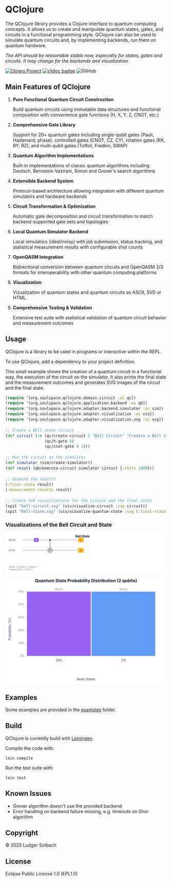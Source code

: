 # QClojure
The QClojure library provides a Clojure interface to quantum computing concepts. It allows us to create and manipulate quantum states, gates, and circuits in a functional programming style. QClojure can also be used to simulate quantum circuits and, by implementing backends, run them on quantum hardware.

*The API should be reasonable stable now, especially for states, gates and circuits. It may change for the backends and visualization.*

[![Clojars Project](https://img.shields.io/clojars/v/org.soulspace/qclojure.svg)](https://clojars.org/org.soulspace/qclojure)
[![cljdoc badge](https://cljdoc.org/badge/org.soulspace/qclojure)](https://cljdoc.org/d/org.soulspace/qclojure)
![GitHub](https://img.shields.io/github/license/lsolbach/QClojure)

## Main Features of QClojure
1. **Pure Functional Quantum Circuit Construction**

   Build quantum circuits using    immutable data structures and functional composition with convenience gate functions (H, X, Y, Z, CNOT, etc.)

2. **Comprehensive Gate Library**

   Support for 20+ quantum gates including single-qubit gates (Pauli, Hadamard, phase), controlled gates (CNOT, CZ, CY), rotation gates (RX, RY, RZ), and multi-qubit gates (Toffoli, Fredkin, SWAP)

3. **Quantum Algorithm Implementations**

   Built-in implementations of classic quantum algorithms including Deutsch, Bernstein-Vazirani, Simon and Grover's search algorithms

4. **Extensible Backend System**

   Protocol-based architecture allowing integration with different quantum simulators and hardware backends

5. **Circuit Transformation & Optimization**

   Automatic gate decomposition and circuit transformation to match backend-supported gate sets and topologies

6. **Local Quantum Simulator Backend**

   Local simulators (ideal/noisy) with job submission, status tracking, and statistical measurement results with configurable shot counts

7. **OpenQASM Integration**

   Bidirectional conversion between quantum circuits and OpenQASM 2/3 formats for interoperability with other quantum computing platforms

8. **Visualization**

   Vizualization of quantum states and quantum circuits as ASCII, SVG or HTML.

9. **Comprehensive Testing & Validation**

   Extensive test suite with statistical validation of quantum circuit behavior and measurement outcomes

## Usage
QClojure is a library to be used in programs or interactive within the REPL.

To use QClojure, add a dependency to your project definition.

This small example shows the creation of a quantum circuit in a functional way,
the execution of the circuit on the simulator. It also prints the final state
and the measurement outcomes and generates SVG images of the circuit and the
final state.

```clojure
(require '[org.soulspace.qclojure.domain.circuit :as qc])
(require '[org.soulspace.qclojure.application.backend :as qb])
(require '[org.soulspace.qclojure.adapter.backend.simulator :as sim])
(require '[org.soulspace.qclojure.adapter.visualization :as vis])
(require '[org.soulspace.qclojure.adapter.visualization.svg :as svg])

;; Create a Bell state circuit
(def circuit (-> (qc/create-circuit 2 "Bell Circuit" "Creates a Bell state")
                 (qc/h-gate 0)
                 (qc/cnot-gate 0 1)))

;; Run the circuit on the simulator
(def simulator (sim/create-simulator))
(def result (qb/execute-circuit simulator circuit {:shots 1000}))

;; Examine the results
(:final-state result)
(:measurement-results result)

;; Create SVG visualizations for the circuit and the final state
(spit "bell-circuit.svg" (vis/visualize-circuit :svg circuit))
(spit "bell-state.svg" (vis/visualize-quantum-state :svg (:final-state result)))
```

### Visualizations of the Bell Circuit and State
![Visualization of the Bell circuit](/doc/images/bell-circuit.svg)
![Visualization of the probabilities of the Bell state](/doc/images/bell-state.svg)

## Examples
Some examples are provided in the [examples](/examples) folder.

## Build
QClojure is currently build with [Leiningen](https://leiningen.org/).

Compile the code with:

```
lein compile
```

Run the test suite with:

```
lein test
```

## Known Issues
* Grover algorithm doesn't use the provided backend
* Error handling on backend failure missing, e.g. timeouts on Shor algorithm

## Copyright
© 2025 Ludger Solbach

## License
Eclipse Public License 1.0 (EPL1.0)

